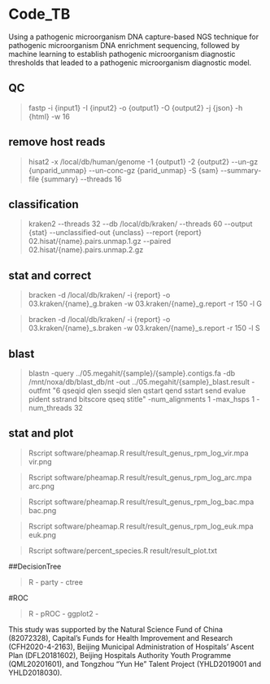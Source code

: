 # Code_TB
Using a pathogenic microorganism DNA capture-based NGS technique for pathogenic microorganism DNA enrichment sequencing, followed by machine learning to establish pathogenic microorganism diagnostic thresholds that leaded to a pathogenic microorganism diagnostic model. 

## QC
 >fastp -i {input1} -I {input2} -o {output1} -O {output2} -j {json} -h {html} -w 16

## remove host reads
 >hisat2 -x /local/db/human/genome -1 {output1} -2 {output2} --un-gz {unparid_unmap} --un-conc-gz {parid_unmap} -S {sam} --summary-file {summary} --threads 16

## classification
 >kraken2 --threads 32 --db /local/db/kraken/ --threads 60 --output {stat} --unclassified-out {unclass} --report {report} 02.hisat/{name}.pairs.unmap.1.gz --paired 02.hisat/{name}.pairs.unmap.2.gz

## stat and correct
>bracken -d /local/db/kraken/ -i {report} -o 03.kraken/{name}_g.braken -w 03.kraken/{name}_g.report -r 150 -l G

>bracken -d /local/db/kraken/ -i {report} -o 03.kraken/{name}_s.braken -w 03.kraken/{name}_s.report -r 150 -l S

## blast
>blastn -query ../05.megahit/{sample}/{sample}.contigs.fa -db /mnt/noxa/db/blast_db/nt -out ../05.megahit/{sample}_blast.result -outfmt "6 qseqid qlen sseqid slen qstart qend sstart send evalue pident sstrand bitscore qseq stitle" -num_alignments 1 -max_hsps 1 -num_threads 32

## stat and plot
>Rscript software/pheamap.R result/result_genus_rpm_log_vir.mpa vir.png

>Rscript software/pheamap.R result/result_genus_rpm_log_arc.mpa arc.png

>Rscript software/pheamap.R result/result_genus_rpm_log_bac.mpa bac.png

>Rscript software/pheamap.R result/result_genus_rpm_log_euk.mpa euk.png

>Rscript software/percent_species.R result/result_plot.txt

##DecisionTree
>R - party - ctree

#ROC
>R - pROC - ggplot2 - 


This study was supported by the Natural Science Fund of China (82072328), Capital’s Funds for Health Improvement and Research (CFH2020-4-2163), Beijing Municipal Administration of Hospitals’ Ascent Plan (DFL20181602), Beijing Hospitals Authority Youth Programme (QML20201601), and Tongzhou “Yun He” Talent Project (YHLD2019001 and YHLD2018030).
